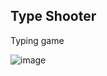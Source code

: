 ## Type Shooter

Typing game

![image](https://github.com/jeremyjulesflores/TypeShooter/assets/111720888/98b1e9b5-2aa3-42f6-a06a-faa1ad4c9739)
